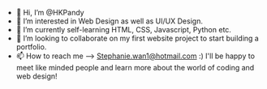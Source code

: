 - 👋 Hi, I’m @HKPandy
- 👀 I’m interested in Web Design as well as UI/UX Design.
- 🌱 I’m currently self-learning HTML, CSS, Javascript, Python etc.
- 💞️ I’m looking to collaborate on my first website project to start building a portfolio.
- 📫 How to reach me --> Stephanie.wan1@hotmail.com :) I'll be happy to meet like minded people and learn more about the world of coding and web design!

<!---
HKPandy/HKPandy is a ✨ special ✨ repository because its `README.md` (this file) appears on your GitHub profile.
You can click the Preview link to take a look at your changes.
--->
